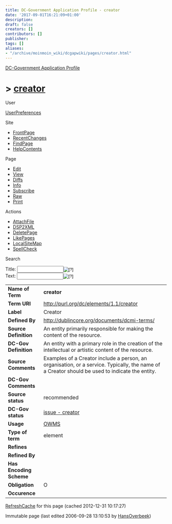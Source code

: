 ```yaml
---
title: DC-Government Application Profile - creator
date: '2017-09-01T16:21:09+01:00'
description: 
draft: false
creators: []
contributors: []
publisher: 
tags: []
aliases:
- "/archive/moinmoin_wiki/dcgapwiki/pages/creator.html"
---
```


 [DC-Government Application Profile](http://dublincore.org/dcgapwiki/FrontPage)

# > [creator](http://dublincore.org/dcgapwiki/creator?action=fullsearch&value=creator&literal=1&case=1&context=40 "Click here to do a full-text search for this title")

User

 [UserPreferences](http://dublincore.org/dcgapwiki/UserPreferences)

Site

- [FrontPage](http://dublincore.org/dcgapwiki/FrontPage)
- [RecentChanges](http://dublincore.org/dcgapwiki/RecentChanges)
- [FindPage](http://dublincore.org/dcgapwiki/FindPage)
- [HelpContents](http://dublincore.org/dcgapwiki/HelpContents)

Page

- [Edit](http://dublincore.org/dcgapwiki/creator?action=edit "Edit")
- [View](http://dublincore.org/dcgapwiki/creator "View")
- [Diffs](http://dublincore.org/dcgapwiki/creator?action=diff "Diffs")
- [Info](http://dublincore.org/dcgapwiki/creator?action=info "Info")
- [Subscribe](http://dublincore.org/dcgapwiki/creator?action=subscribe "Subscribe")
- [Raw](http://dublincore.org/dcgapwiki/creator?action=raw "Raw")
- [Print](http://dublincore.org/dcgapwiki/creator?action=print "Print")

Actions

- [AttachFile](http://dublincore.org/dcgapwiki/creator?action=AttachFile)
- [DSP2XML](http://dublincore.org/dcgapwiki/creator?action=DSP2XML)
- [DeletePage](http://dublincore.org/dcgapwiki/creator?action=DeletePage)
- [LikePages](http://dublincore.org/dcgapwiki/creator?action=LikePages)
- [LocalSiteMap](http://dublincore.org/dcgapwiki/creator?action=LocalSiteMap)
- [SpellCheck](http://dublincore.org/dcgapwiki/creator?action=SpellCheck)

Search

<form method="POST" action="/dcgapwiki/creator">
<p>
<input name="action" value="inlinesearch" type="hidden">
<input name="context" value="40" type="hidden">
Title: <input name="text_title" size="15" maxlength="50" type="text"><input src="creator_files/moin-search.png" name="button_title" alt="[?]" type="image"><br>Text: <input name="text_full" size="15" maxlength="50" type="text"><input src="creator_files/moin-search.png" name="button_full" alt="[?]" type="image">
</p>
</form>

<table>
  <tbody>
    <tr>
      <td>
        <strong>Name of Term</strong>
      </td>
      <td>
        <strong>creator</strong>
      </td>
    </tr>
    <tr>
      <td>
        <strong>Term URI</strong>
      </td>
      <td>
        <a href="http://purl.org/dc/elements/1.1/creator">http://purl.org/dc/elements/1.1/creator</a>
      </td>
    </tr>
    <tr>
      <td>
        <strong>Label</strong>
      </td>
      <td>
        Creator</td>
    </tr>
    <tr>
      <td>
        <strong>Defined By</strong>
      </td>
      <td>
        <a href="http://dublincore.org/documents/dcmi-terms/">http://dublincore.org/documents/dcmi-terms/</a>
      </td>
    </tr>
    <tr>
      <td>
        <strong>Source Definition</strong>
      </td>
      <td>
        An entity primarily responsible for making the content of the resource.</td>
    </tr>
    <tr>
      <td>
        <strong>DC-Gov Definition</strong>
      </td>
      <td>
        An entity with a primary role in the creation of the intellectual or artistic content of the resource.</td>
    </tr>
    <tr>
      <td>
        <strong>Source Comments</strong>
      </td>
      <td>
        Examples of a Creator include a person, an organisation, or a service. 
        Typically, the name of a Creator should be used to indicate the entity.</td>
    </tr>
    <tr>
      <td>
        <strong>DC-Gov Comments</strong>
      </td>
      <td colspan="2" align="center">
      </td>
    </tr>
    <tr>
      <td>
        <strong>Source status</strong>
      </td>
      <td>
        recommended</td>
    </tr>
    <tr>
      <td>
        <strong>DC-Gov status</strong>
      </td>
      <td>
        <a href="http://dublincore.org/dcgapwiki/issue_20_2d_20creator">issue - creator</a>
      </td>
    </tr>
    <tr>
      <td>
        <strong>Usage</strong>
      </td>
      <td>
        <a href="http://dublincore.org/dcgapwiki/OWMS">OWMS</a>
      </td>
    </tr>
    <tr>
      <td>
        <strong>Type of term</strong>
      </td>
      <td>
        element</td>
    </tr>
    <tr>
      <td>
        <strong>Refines</strong>
      </td>
      <td colspan="2" align="center">
      </td>
    </tr>
    <tr>
      <td>
        <strong>Refined By</strong>
      </td>
      <td colspan="2" align="center">
      </td>
    </tr>
    <tr>
      <td>
        <strong>Has Encoding Scheme</strong>
      </td>
      <td colspan="2" align="center">
      </td>
    </tr>
    <tr>
      <td>
        <strong>Obligation</strong>
      </td>
      <td>
        O</td>
    </tr>
    <tr>
      <td>
        <strong>Occurence</strong>
      </td>
      <td colspan="2" align="center">
      </td>
    </tr>
  </tbody>
</table>


 [RefreshCache](http://dublincore.org/dcgapwiki/creator?action=refresh&arena=Page.py&key=creator.text_html) for this page (cached 2012-12-31 10:17:27)  

Immutable page (last edited 2006-09-28 13:10:53 by [HansOverbeek](http://dublincore.org/dcgapwiki/HansOverbeek))


